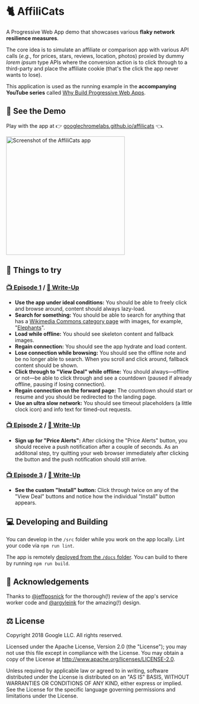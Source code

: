 # 🐈 AffiliCats

A Progressive Web App demo that showcases various **flaky network resilience measures**.

The core idea is to simulate an affiliate or comparison app with various API calls
(*e.g.*, for prices, stars, reviews, location, photos) proxied by dummy *lorem ipsum* type APIs
where the conversion action is to click through to a third-party and place the affiliate cookie
(that's the click the app never wants to lose).

This application is used as the running example in the **accompanying YouTube series** called
[Why Build Progressive Web Apps](https://www.youtube.com/results?search_query=%22why+build+progressive+web+apps%22+%22thomas+steiner%22+%22Google+Chrome+Developers%22).

## 👀 See the Demo

Play with the app at
👉 [googlechromelabs.github.io/affilicats](https://googlechromelabs.github.io/affilicats/) 👈.

<img alt="Screenshot of the AffiliCats app" src="https://github.com/GoogleChromeLabs/affilicats/blob/master/assets/screenshot.png" width="320">

## 🔬 Things to try

### [📺 Episode 1](https://www.youtube.com/watch?v=4UK_TDTTWnQ) / [📝 Write-Up](https://medium.com/dev-channel/why-build-progressive-web-apps-never-lose-a-click-out-video-write-up-74cbbc466afd)

- **Use the app under ideal conditions:**
  You should be able to freely click and browse around, content should always lazy-load.
- **Search for something:**
  You should be able to search for anything that has a [Wikimedia Commons category page](https://commons.wikimedia.org/wiki/Category:Topics) with images, for example, "[Elephants](https://commons.wikimedia.org/wiki/Category:Elephants)".
- **Load while offline:**
  You should see skeleton content and fallback images.
- **Regain connection:**
  You should see the app hydrate and load content.
- **Lose connection while browsing:**
  You should see the offline note and be no longer able to search. When you scroll and click around, fallback content should be shown.
- **Click through to "View Deal" while offline:**
  You should always—offline or not—be able to click through and see a countdown (paused if already offline, pausing if losing connection).
- **Regain connection on the forward page:**
  The countdown should start or resume and you should be redirected to the landing page.
- **Use an ultra slow network:**
  You should see timeout placeholders (a little clock icon) and info text for timed-out requests.

### [📺 Episode 2](https://www.youtube.com/watch?v=vRsVx8_94UQ) / [📝 Write-Up](https://medium.com/dev-channel/why-build-progressive-web-apps-push-but-dont-be-pushy-video-write-up-aa78296886e)

- **Sign up for "Price Alerts":**
  After clicking the "Price Alerts" button, you should receive a push notification after a couple of seconds.
  As an additonal step, try quitting your web browser immediately after clicking the button
  and the push notification should still arrive. 
  
### [📺 Episode 3](https://youtu.be/kENeCdS3fzU) / [📝 Write-Up](https://medium.com/dev-channel/why-build-progressive-web-apps-if-its-just-a-bookmark-it-s-not-a-pwa-video-write-up-7ccca1c58034)

- **See the custom "Install" button:**
  Click through twice on any of the "View Deal" buttons and notice how the individual "Install" button appears.

## 💻 Developing and Building

You can develop in the `/src` folder while you work on the app locally. Lint your code via `npm run lint`.

The app is remotely [deployed from the `/docs` folder](https://help.github.com/articles/configuring-a-publishing-source-for-github-pages/#publishing-your-github-pages-site-from-a-docs-folder-on-your-master-branch).
You can build to there by running `npm run build`.

## 🙏 Acknowledgements

Thanks to [@jeffposnick](https://github.com/jeffposnick) for the thorough(!) review of the app's service worker code
and [@argyleink](https://github.com/argyleink) for the amazing(!) design.

## ⚖️ License

Copyright 2018 Google LLC. All rights reserved.

Licensed under the Apache License, Version 2.0 (the "License"); you may not use this file except in compliance with the License. You may obtain a copy of the License at http://www.apache.org/licenses/LICENSE-2.0.

Unless required by applicable law or agreed to in writing, software distributed under the License is distributed on an "AS IS" BASIS, WITHOUT WARRANTIES OR CONDITIONS OF ANY KIND, either express or implied. See the License for the specific language governing permissions and limitations under the License.
